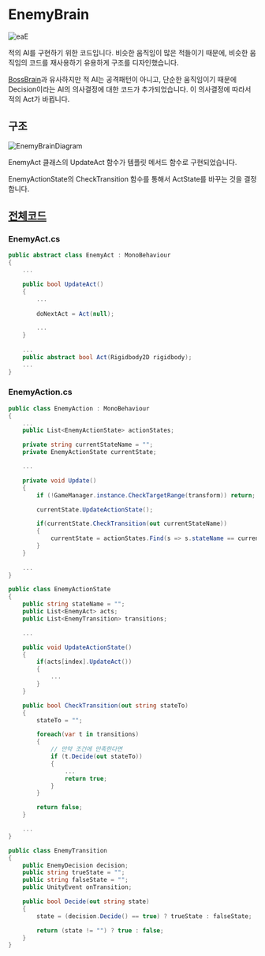 # EnemyBrain
![eaE](https://user-images.githubusercontent.com/36800639/153006817-a898281b-903d-4a63-9915-f821584a1b8e.PNG)

적의 AI를 구현하기 위한 코드입니다. 비슷한 움직임이 많은 적들이기 때문에, 비슷한 움직임의 코드를 재사용하기 유용하게 구조를 디자인했습니다.

[BossBrain](https://github.com/ComeBiga/DownWellGame/tree/main/DownWell/Assets/1.Scripts/Enemy/Boss/Pattern/README.md)과 유사하지만 적 AI는 공격패턴이 아니고, 단순한 움직임이기 때문에 Decision이라는 AI의 의사결정에 대한 코드가 추가되었습니다.
이 의사결정에 따라서 적의 Act가 바뀝니다.

## 구조
![EnemyBrainDiagram](https://user-images.githubusercontent.com/36800639/153007277-7290d309-e4e0-45a9-8a34-5d4db4c1cf9c.png)

EnemyAct 클래스의 UpdateAct 함수가 템플릿 메서드 함수로 구현되었습니다.

EnemyActionState의 CheckTransition 함수를 통해서 ActState를 바꾸는 것을 결정합니다.

## [전체코드](https://github.com/ComeBiga/DownWellGame/tree/main/DownWell/Assets/1.Scripts/Enemy)
### EnemyAct.cs
```c#
public abstract class EnemyAct : MonoBehaviour
{
    ...

    public bool UpdateAct()
    {
        ...
        
        doNextAct = Act(null);

        ...
    }
    
    ...
    public abstract bool Act(Rigidbody2D rigidbody);
    ...
}
```

### EnemyAction.cs

```c#
public class EnemyAction : MonoBehaviour
{
    ...
    public List<EnemyActionState> actionStates;

    private string currentStateName = "";
    private EnemyActionState currentState;

    ...

    private void Update()
    {
        if (!GameManager.instance.CheckTargetRange(transform)) return;

        currentState.UpdateActionState();

        if(currentState.CheckTransition(out currentStateName))
        {
            currentState = actionStates.Find(s => s.stateName == currentStateName);
        }
    }
    
    ...
}
```

```c#
public class EnemyActionState
{
    public string stateName = "";
    public List<EnemyAct> acts;
    public List<EnemyTransition> transitions;

    ...

    public void UpdateActionState()
    {
        if(acts[index].UpdateAct())
        {
            ...
        }
    }

    public bool CheckTransition(out string stateTo)
    {
        stateTo = "";

        foreach(var t in transitions)
        {
            // 만약 조건에 만족한다면
            if (t.Decide(out stateTo))
            {
                ...
                return true;
            }
        }

        return false;
    }

    ...
}
```

```c#
public class EnemyTransition
{
    public EnemyDecision decision;
    public string trueState = "";
    public string falseState = "";
    public UnityEvent onTransition;

    public bool Decide(out string state)
    {
        state = (decision.Decide() == true) ? trueState : falseState;

        return (state != "") ? true : false;
    }
}
```
